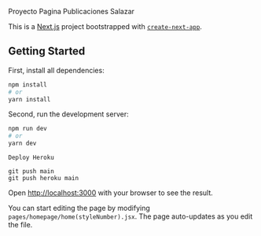 
Proyecto Pagina Publicaciones Salazar

This is a [Next.js](https://nextjs.org/) project bootstrapped with [`create-next-app`](https://github.com/vercel/next.js/tree/canary/packages/create-next-app).

## Getting Started

First, install all dependencies:

```bash
npm install
# or
yarn install
```

Second, run the development server:

```bash
npm run dev
# or
yarn dev
```
```
Deploy Heroku

git push main 
git push heroku main 
```
Open [http://localhost:3000](http://localhost:3000) with your browser to see the result.

You can start editing the page by modifying `pages/homepage/home(styleNumber).jsx`. The page auto-updates as you edit the file.
